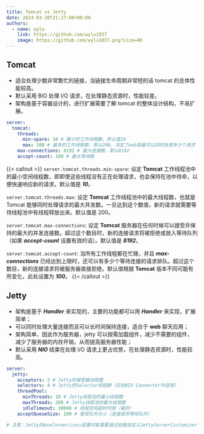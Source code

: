 ```yaml
---
title: Tomcat vs Jetty
date: 2024-03-30T21:27:08+08:00
authors:
  - name: wylu
    link: https://github.com/wylu1037
    image: https://github.com/wylu1037.png?size=40
---
```


## Tomcat

- 适合处理少数非常繁忙的链接，当链接生命周期非常短的话 tomcat 的总体性能较高。
- 默认采用 BIO 处理 I/O 请求，在处理静态资源时，性能较差。
- 架构是基于容器设计的，进行扩展需要了解 tomcat 的整体设计结构，不易扩展。

```yaml
server:
  tomcat:
    threads:
      min-spare: 10 # 最少的工作线程数，默认值10
      max: 200 # 最多的工作线程数，默认200，决定了web容器可以同时处理多少个请求
    max-connections: 8192 # 最大连接数，默认8192
    accept-count: 100 # 最大等待数
```

{{< callout >}}
`server.tomcat.threads.min-spare`: 设定 **Tomcat** 工作线程池中的最小空闲线程数，即即使这些线程没有正在处理请求，也会保持在池中待命，以便快速响应新的请求。默认值是 **_10_**。

`server.tomcat.threads.max`: 设定 **Tomcat** 工作线程池中的最大线程数，也就是 Tomcat 能够同时处理请求的最大并发数。一旦达到这个数值，新的请求就需要等待线程池中有线程释放出来。默认值是 200。

`server.tomcat.max-connections`: 设定 **Tomcat** 服务器在任何时候可以接受并保持的最大的并发连接数。超过这个数目时，新的连接请求将被拒绝或放入等待队列（如果 **_accept-count_** 设置有效的话）。默认值是 **_8192_**。

`server.tomcat.accept-count`: 当所有工作线程都在忙碌，并且 **_max-connections_** 已经达到上限时，还可以有多少个等待连接的请求排队。超过这个数目，新的连接请求将被服务器直接拒绝。默认值根据 **Tomcat** 版本不同可能有所变化，此处设置为 **_100_**。
{{< /callout >}}

## Jetty

- 架构是基于 **_Handler_** 来实现的，主要的功能都可以用 **_Handler_** 来实现，扩展简单；
- 可以同时处理大量连接而且可以长时间保持连接，适合于 **web** 聊天应用；
- 架构简单，因此作为服务器，jetty 可以按需加载组件，减少不需要的组件，减少了服务器的内存开销，从而提高服务器性能；
- 默认采用 **_NIO_** 结束在处理 I/O 请求上更占优势，在处理静态资源时，性能较高。

```yaml
server:
  jetty:
    acceptors: 2 # Jetty的接受器线程数
    selectors: 4 # Jetty的Selector线程数（仅在NIO Connector中适用）
    threadPool:
      minThreads: 10 # Jetty线程池的最小线程数
      maxThreads: 200 # Jetty线程池的最大线程数
      idleTimeout: 30000 # 线程空闲超时时限（毫秒）
    acceptQueueSize: 100 # 接受队列大小（连接请求等待队列）

# 注意：Jetty的maxConnections配置可能需要通过创建自定义JettyServerCustomizer bean来设置
```
